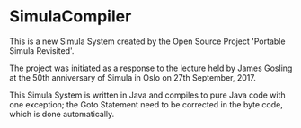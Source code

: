 # SimulaCompiler

This is a new Simula System created by the
Open Source Project 'Portable Simula Revisited'.

The project was initiated as a response to the lecture
held by James Gosling at the 50th anniversary of Simula
in Oslo on 27th September, 2017.

This Simula System is written in Java and compiles to pure
Java code with one exception; the Goto Statement need to be
corrected in the byte code, which is done automatically.
